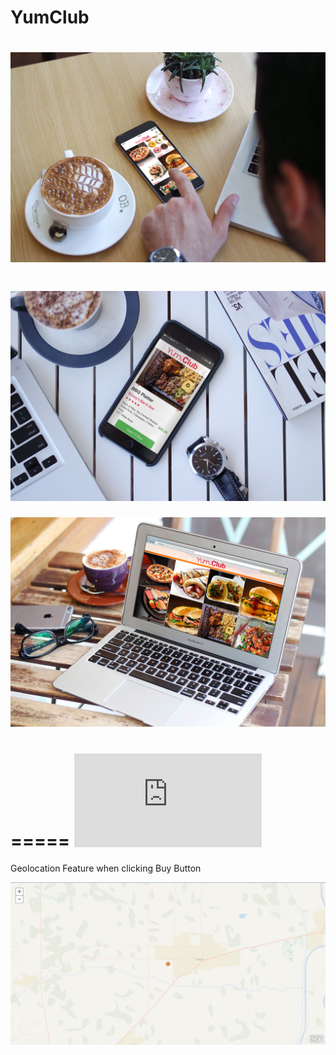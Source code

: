 YumClub
=======

![My image](https://github.com/cching808/YumClub/blob/master/misq/hermesandyumclub/Yum1.jpg)
=====
![My image](https://github.com/cching808/YumClub/blob/master/misq/hermesandyumclub/Yum2.jpg)
=====
![My image](https://github.com/cching808/YumClub/blob/master/misq/hermesandyumclub/Yum3.jpg)

=====
![My image](https://github.com/cching808/YumClub/blob/master/misq/hermesandyumclub/YumClub.pdf)
=====
Geolocation Feature when clicking Buy Button

![My image](https://github.com/cching808/YumClub/blob/master/misq/MapLocation.png)


